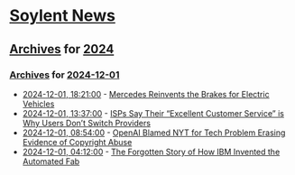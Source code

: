 # [Soylent News](../../../README.md)

## [Archives](../../index.md) for [2024](../index.md)

### [Archives](../../index.md) for [2024-12-01](index.md)

* [2024-12-01, 18:21:00](https://soylentnews.org/article.pl?sid=24/11/29/1636225&from=rss) - [Mercedes Reinvents the Brakes for Electric Vehicles](https://soylentnews.org/article.pl?sid=24/11/29/1636225&from=rss)
* [2024-12-01, 13:37:00](https://soylentnews.org/article.pl?sid=24/11/28/1540225&from=rss) - [ISPs Say Their “Excellent Customer Service” is Why Users Don’t Switch Providers](https://soylentnews.org/article.pl?sid=24/11/28/1540225&from=rss)
* [2024-12-01, 08:54:00](https://soylentnews.org/article.pl?sid=24/11/28/1550240&from=rss) - [OpenAI Blamed NYT for Tech Problem Erasing Evidence of Copyright Abuse](https://soylentnews.org/article.pl?sid=24/11/28/1550240&from=rss)
* [2024-12-01, 04:12:00](https://soylentnews.org/article.pl?sid=24/11/28/1534242&from=rss) - [The Forgotten Story of How IBM Invented the Automated Fab](https://soylentnews.org/article.pl?sid=24/11/28/1534242&from=rss)
